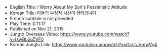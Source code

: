 * English Title: I Worry About My Son's Pessimistic Attitude
* Korean Title: 아들의 부정적 시선이 염려됩니다
* French subtible is not provided
* Play Time: 0:11:17
* Published on Nov 21, 2015
* Jungto Overseas Video: https://www.youtube.com/watch?v=IswBL6uZVF0
* Korean Jungto Link: https://www.youtube.com/watch?v=CskTJVmwVy4
